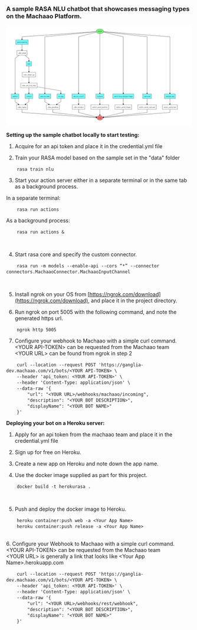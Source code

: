 ### A sample RASA NLU chatbot that showcases messaging types on the Machaao Platform.<br>

![image](images/sample_rasa_machaao_bot.jpeg)

**Setting up the sample chatbot locally to start testing:**
           
1. Acquire for an api token and place it in the credential.yml file<br>

2. Train your RASA model based on the sample set in the "data" folder
```
	rasa train nlu 
```

3. Start your action server either in a separate terminal or in the same tab as a background process.<br>

In a separate terminal:<br>
```
	rasa run actions
```

As a background process: <br>
```
	rasa run actions &
```
<br>

4. Start rasa core and specify the custom connector.<br>
```
	rasa run -m models --enable-api --cors “*” --connector connectors.MachaaoConnector.MachaaoInputChannel
```
<br>

5. Install ngrok on your OS from [https://ngrok.com/download](https://ngrok.com/download), and place it in the project directory.<br>

6. Run ngrok on port 5005 with the following command, and note the generated https url.<br>

```
	ngrok http 5005
```

7. Configure your webhook to Machaao with a simple curl command.<br>
&lt;YOUR API-TOKEN> can be requested from the Machaao team<br>
&lt;YOUR URL> can be found from ngrok in step 2<br>

```
	curl --location --request POST 'https://ganglia-dev.machaao.com/v1/bots/<YOUR API-TOKEN> \
	--header 'api_token: <YOUR API-TOKEN>' \
	--header 'Content-Type: application/json' \
	--data-raw '{
		"url": "<YOUR URL>/webhooks/machaao/incoming",
		"description": "<YOUR BOT DESCRIPTION>",
		"displayName": "<YOUR BOT NAME>"
	}'
```

**Deploying your bot on a Heroku server:**<br>

1. Apply for an api token from the machaao team and place it in the credential.yml file<br>

2. Sign up for free on Heroku.<br>

3. Create a new app on Heroku and note down the app name.<br>

4. Use the docker image supplied as part for this project.<br>
```
	docker build -t herokurasa .
```
<br>

5. Push and deploy the docker image to Heroku.<br>
```
	heroku container:push web -a <Your App Name>
	heroku container:push release -a <Your App Name>
```
<br>
6. Configure your Webhook to Machaao with a simple curl command.<br>
&lt;YOUR API-TOKEN> can be requested from the Machaao team<br>
&lt;YOUR URL> is generally a link that looks like &lt;Your App Name>.herokuapp.com<br>

```
	curl --location --request POST 'https://ganglia-dev.machaao.com/v1/bots/<YOUR API-TOKEN> \
	--header 'api_token: <YOUR API-TOKEN>' \
	--header 'Content-Type: application/json' \
	--data-raw '{
		"url": "<YOUR URL>/webhooks/rest/webhook",
		"description": "<YOUR BOT DESCRIPTION>",
		"displayName": "<YOUR BOT NAME>"
	}'
```
